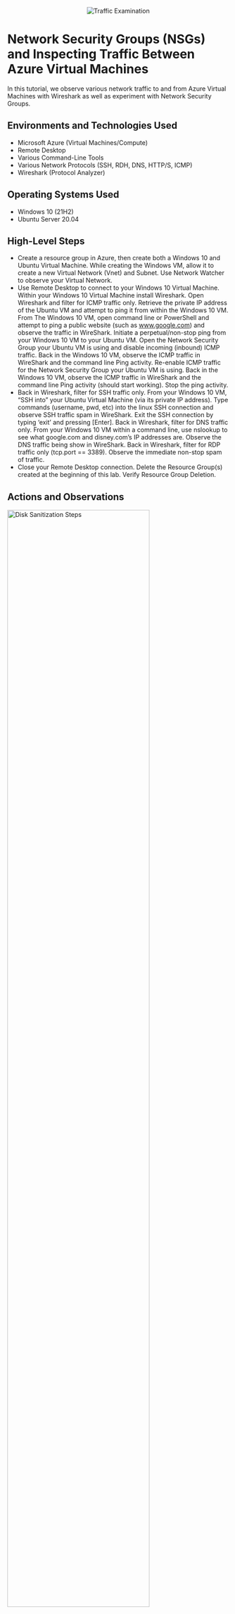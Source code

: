 <p align="center">
<img src="https://i.imgur.com/Ua7udoS.png" alt="Traffic Examination"/>
</p>

<h1>Network Security Groups (NSGs) and Inspecting Traffic Between Azure Virtual Machines</h1>
In this tutorial, we observe various network traffic to and from Azure Virtual Machines with Wireshark as well as experiment with Network Security Groups. <br />




<h2>Environments and Technologies Used</h2>

- Microsoft Azure (Virtual Machines/Compute)
- Remote Desktop
- Various Command-Line Tools
- Various Network Protocols (SSH, RDH, DNS, HTTP/S, ICMP)
- Wireshark (Protocol Analyzer)

<h2>Operating Systems Used </h2>

- Windows 10 (21H2)
- Ubuntu Server 20.04

<h2>High-Level Steps</h2>

- Create a resource group in Azure, then create both a Windows 10 and Ubuntu Virtual Machine.  While creating the Windows VM, allow it to create a new Virtual Network (Vnet) and Subnet.  Use Network Watcher to observe your Virtual Network.
- Use Remote Desktop to connect to your Windows 10 Virtual Machine.  Within your Windows 10 Virtual Machine install Wireshark.  Open Wireshark and filter for ICMP traffic only.  Retrieve the private IP address of the Ubuntu VM and attempt to ping it from within the Windows 10 VM.  From The Windows 10 VM, open command line or PowerShell and attempt to ping a public website (such as www.google.com) and observe the traffic in WireShark.  Initiate a perpetual/non-stop ping from your Windows 10 VM to your Ubuntu VM.  Open the Network Security Group your Ubuntu VM is using and disable incoming (inbound) ICMP traffic.  Back in the Windows 10 VM, observe the ICMP traffic in WireShark and the command line Ping activity.  Re-enable ICMP traffic for the Network Security Group your Ubuntu VM is using.  Back in the Windows 10 VM, observe the ICMP traffic in WireShark and the command line Ping activity (should start working).  Stop the ping activity.
- Back in Wireshark, filter for SSH traffic only.  From your Windows 10 VM, “SSH into” your Ubuntu Virtual Machine (via its private IP address).  Type commands (username, pwd, etc) into the linux SSH connection and observe SSH traffic spam in WireShark.  Exit the SSH connection by typing ‘exit’ and pressing [Enter].  Back in Wireshark, filter for DNS traffic only.  From your Windows 10 VM within a command line, use nslookup to see what google.com and disney.com’s IP addresses are.  Observe the DNS traffic being show in WireShark.  Back in Wireshark, filter for RDP traffic only (tcp.port == 3389).  Observe the immediate non-stop spam of traffic.
- Close your Remote Desktop connection.  Delete the Resource Group(s) created at the beginning of this lab.  Verify Resource Group Deletion.


<h2>Actions and Observations</h2>

<p>
<img src="https://i.imgur.com/DJmEXEB.png" height="80%" width="80%" alt="Disk Sanitization Steps"/>
</p>
<p>
Lorem ipsum dolor sit amet, consectetur adipiscing elit, sed do eiusmod tempor incididunt ut labore et dolore magna aliqua. Ut enim ad minim veniam, quis nostrud exercitation ullamco laboris nisi ut aliquip ex ea commodo consequat. Duis aute irure dolor in reprehenderit in voluptate velit esse cillum dolore eu fugiat nulla pariatur.
</p>
<br />

<p>
<img src="https://i.imgur.com/DJmEXEB.png" height="80%" width="80%" alt="Disk Sanitization Steps"/>
</p>
<p>
Lorem ipsum dolor sit amet, consectetur adipiscing elit, sed do eiusmod tempor incididunt ut labore et dolore magna aliqua. Ut enim ad minim veniam, quis nostrud exercitation ullamco laboris nisi ut aliquip ex ea commodo consequat. Duis aute irure dolor in reprehenderit in voluptate velit esse cillum dolore eu fugiat nulla pariatur.
</p>
<br />

<p>
<img src="https://i.imgur.com/DJmEXEB.png" height="80%" width="80%" alt="Disk Sanitization Steps"/>
</p>
<p>
Lorem ipsum dolor sit amet, consectetur adipiscing elit, sed do eiusmod tempor incididunt ut labore et dolore magna aliqua. Ut enim ad minim veniam, quis nostrud exercitation ullamco laboris nisi ut aliquip ex ea commodo consequat. Duis aute irure dolor in reprehenderit in voluptate velit esse cillum dolore eu fugiat nulla pariatur.
</p>
<br />
